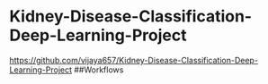 # Kidney-Disease-Classification-Deep-Learning-Project 
https://github.com/vijaya657/Kidney-Disease-Classification-Deep-Learning-Project
##Workflows
